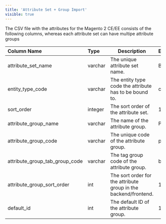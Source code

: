 ```yaml
---
title: 'Attribute Set + Group Import'
visible: true
---
```


The CSV file with the attributes for the Magento 2 CE/EE consists of the following columns, whereas each attribute set can have multipe attribute groups

| Column Name                    | Type     | Description                                                                           | Example |
|:-------------------------------|:---------|---------------------------------------------------------------------------------------|:--------|
| attribute_set_name             | varchar  | The unique attribute set name.                                                        | Bag |
| entity_type_code               | varchar  | The entity type code the attribute has to be bound to.                                | catalog_product |
| sort_order                     | integer  | The sort order of the attribute set.                                                  | 1 |
| attribute_group_name           | varchar  | The name of the attribute group.                                                      | Product Details |
| attribute_group_code           | varchar  | The unique code of the attribute group.                                               | product-details |
| attribute_group_tab_group_code | varchar  | The tag group code of the attribute group.                                            | basic |
| attribute_group_sort_order     | int      | The sort order for the attribute group in the backend/frontend.                       | 10       |
| default_id                     | int      | The default ID of the attribute group.                                                | 1 |
